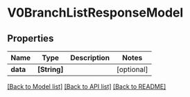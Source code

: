 # V0BranchListResponseModel

## Properties
Name | Type | Description | Notes
------------ | ------------- | ------------- | -------------
**data** | **[String]** |  | [optional] 

[[Back to Model list]](../README.md#documentation-for-models) [[Back to API list]](../README.md#documentation-for-api-endpoints) [[Back to README]](../README.md)


